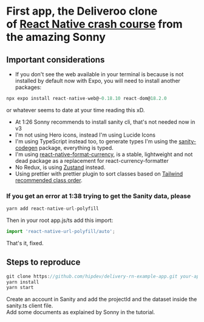 # First app, the Deliveroo clone <br>  of [React Native crash course](https://www.youtube.com/watch?v=AkEnidfZnCU) from the amazing Sonny

## Important considerations
* If you don't see the web available in your terminal is because is not installed by default now with Expo, you will need to install another packages:

```javascript
npx expo install react-native-web@~0.18.10 react-dom@18.2.0

```
or whatever seems to date at your time reading this xD.

* At 1:26 Sonny recommends to install sanity cli, that's not needed now in v3
* I'm not using Hero icons, instead I'm using Lucide Icons
* I'm using TypeScript instead too, to generate types I'm using the [sanity-codegen](https://www.sanity.io/plugins/sanity-codegen) package, everything is typed.
* I'm using [react-native-format-currency](https://github.com/AwesomeLabs/react-native-format-currency), is a stable, lightweight and not dead package as a replacement for react-currency-formatter
* No Redux, is using [Zustand](https://github.com/pmndrs/zustand) instead.
* Using prettier with prettier plugin to sort classes based on [Tailwind recommended class order](https://tailwindcss.com/blog/automatic-class-sorting-with-prettier#how-classes-are-sorted).


### If you get an error at 1:38 trying to get the Sanity data, please

```javascript
yarn add react-native-url-polyfill

```
Then in your root app.js/ts add this import:

```javascript
import 'react-native-url-polyfill/auto';

```
That's it, fixed.

## Steps to reproduce

```javascript
git clone https://github.com/hipdev/delivery-rn-example-app.git your-app-name
yarn install
yarn start 
```

Create an account in Sanity and add the projectId and the dataset inside the sanity.ts client file.<br>
Add some documents as explained by Sonny in the tutorial.


